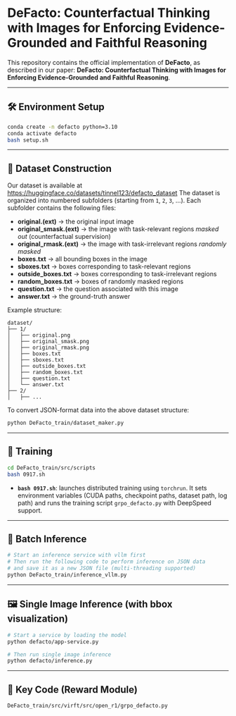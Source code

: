 # DeFacto: Counterfactual Thinking with Images for Enforcing Evidence-Grounded and Faithful Reasoning

This repository contains the official implementation of **DeFacto**, as described in our paper:
**DeFacto: Counterfactual Thinking with Images for Enforcing Evidence-Grounded and Faithful Reasoning**.

---

## 🛠️ Environment Setup

```bash
conda create -n defacto python=3.10
conda activate defacto
bash setup.sh
```

---

## 📂 Dataset Construction

Our dataset is available at https://huggingface.co/datasets/tinnel123/defacto_dataset
The dataset is organized into numbered subfolders (starting from `1`, `2`, `3`, …).
Each subfolder contains the following files:

* **original.(ext)** → the original input image
* **original\_smask.(ext)** → the image with task-relevant regions *masked out* (counterfactual supervision)
* **original\_rmask.(ext)** → the image with task-irrelevant regions *randomly masked*
* **boxes.txt** → all bounding boxes in the image
* **sboxes.txt** → boxes corresponding to task-relevant regions
* **outside\_boxes.txt** → boxes corresponding to task-irrelevant regions
* **random\_boxes.txt** → boxes of randomly masked regions
* **question.txt** → the question associated with this image
* **answer.txt** → the ground-truth answer

Example structure:

```
dataset/
├── 1/
│   ├── original.png
│   ├── original_smask.png
│   ├── original_rmask.png
│   ├── boxes.txt
│   ├── sboxes.txt
│   ├── outside_boxes.txt
│   ├── random_boxes.txt
│   ├── question.txt
│   └── answer.txt
├── 2/
│   ├── ...
```

To convert JSON-format data into the above dataset structure:

```bash
python DeFacto_train/dataset_maker.py
```

---

## 🚀 Training

```bash
cd DeFacto_train/src/scripts
bash 0917.sh
```

* **`bash 0917.sh`**: launches distributed training using `torchrun`.
  It sets environment variables (CUDA paths, checkpoint paths, dataset path, log path) and runs the training script `grpo_defacto.py` with DeepSpeed support.

---

## 🔎 Batch Inference

```bash
# Start an inference service with vllm first
# Then run the following code to perform inference on JSON data 
# and save it as a new JSON file (multi-threading supported)
python DeFacto_train/inference_vllm.py
```

---

## 🖼️ Single Image Inference (with bbox visualization)

```bash
# Start a service by loading the model
python defacto/app-service.py

# Then run single image inference
python defacto/inference.py
```

---

## 📜 Key Code (Reward Module)

```bash
DeFacto_train/src/virft/src/open_r1/grpo_defacto.py
```
